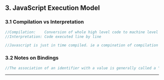 ## 3. JavaScript Execution Model

<a name="basics"></a>

### 3.1 Compilation vs Interpretation

```javascript
//Compilation:    Conversion of whole high level code to machine level at a time.
//Interpretation: Code executed line by line

//Javascript is just in time compiled. ie a compination of compilation and interpretation. JS executes code line by line, the engine finds frequently used code and compiles it to optimized machine code.
```

### 3.2 Notes on Bindings

```javascript
//The association of an identifier with a value is generally called a "binding."
```

---